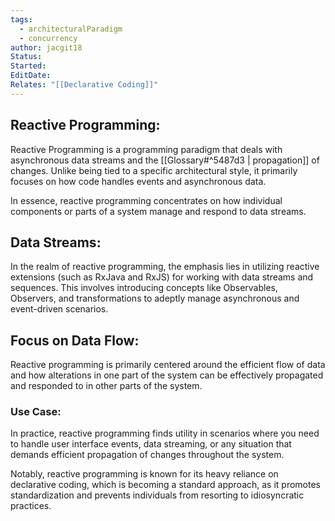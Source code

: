 ```yaml
---
tags:
  - architecturalParadigm
  - concurrency
author: jacgit18
Status: 
Started: 
EditDate: 
Relates: "[[Declarative Coding]]"
---
```

## Reactive Programming:

Reactive Programming is a programming paradigm that deals with asynchronous data streams and the [[Glossary#^5487d3 | propagation]] of changes. Unlike being tied to a specific architectural style, it primarily focuses on how code handles events and asynchronous data. 

In essence, reactive programming concentrates on how individual components or parts of a system manage and respond to data streams. 

## Data Streams:

In the realm of reactive programming, the emphasis lies in utilizing reactive extensions (such as RxJava and RxJS) for working with data streams and sequences. This involves introducing concepts like Observables, Observers, and transformations to adeptly manage asynchronous and event-driven scenarios.

## Focus on Data Flow:

Reactive programming is primarily centered around the efficient flow of data and how alterations in one part of the system can be effectively propagated and responded to in other parts of the system.

### Use Case:

In practice, reactive programming finds utility in scenarios where you need to handle user interface events, data streaming, or any situation that demands efficient propagation of changes throughout the system.

Notably, reactive programming is known for its heavy reliance on declarative coding, which is becoming a standard approach, as it promotes standardization and prevents individuals from resorting to idiosyncratic practices.


